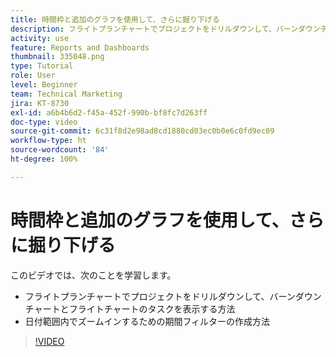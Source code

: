 ```yaml
---
title: 時間枠と追加のグラフを使用して、さらに掘り下げる
description: フライトプランチャートでプロジェクトをドリルダウンして、バーンダウンチャートとフライトチャートのタスクを[!UICONTROL 拡張分析]に表示する方法を学びます。
activity: use
feature: Reports and Dashboards
thumbnail: 335048.png
type: Tutorial
role: User
level: Beginner
team: Technical Marketing
jira: KT-8730
exl-id: a6b4b6d2-f45a-452f-990b-bf8fc7d263ff
doc-type: video
source-git-commit: 6c31f8d2e98ad8cd1880cd03ec0b0e6c0fd9ec09
workflow-type: ht
source-wordcount: '84'
ht-degree: 100%

---
```


# 時間枠と追加のグラフを使用して、さらに掘り下げる

このビデオでは、次のことを学習します。

* フライトプランチャートでプロジェクトをドリルダウンして、バーンダウンチャートとフライトチャートのタスクを表示する方法
* 日付範囲内でズームインするための期間フィルターの作成方法

>[!VIDEO](https://video.tv.adobe.com/v/335048/?quality=12&learn=on)
